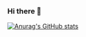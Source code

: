 ### Hi there 👋


[![Anurag's GitHub stats](https://github-readme-stats.vercel.app/api?username=MohamedOmar2020&count_private=true&include_all_commits=true&show_icons=true)](https://github.com/anuraghazra/github-readme-stats)

